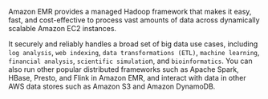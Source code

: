 Amazon EMR provides a managed Hadoop framework that makes it easy, fast, and cost-effective to process vast amounts of data across dynamically scalable Amazon EC2 instances.

It securely and reliably handles a broad set of big data use cases, including `log analysis`, `web indexing`, `data transformations (ETL)`, `machine learning`, `financial analysis`, `scientific simulatio`n, and `bioinformatics`. You can also run other popular distributed frameworks such as Apache Spark, HBase, Presto, and Flink in Amazon EMR, and interact with data in other AWS data stores such as Amazon S3 and Amazon DynamoDB.
